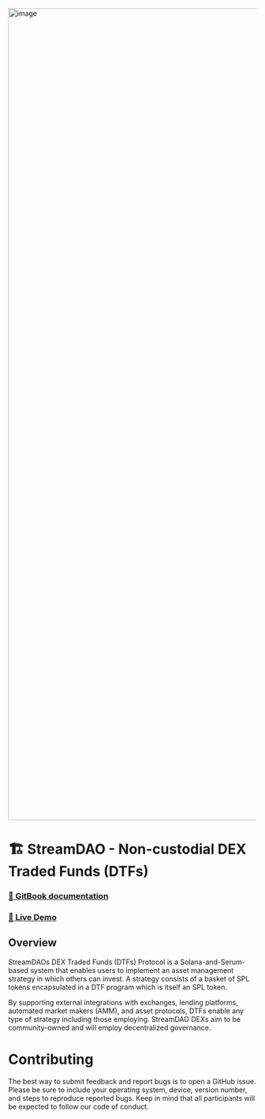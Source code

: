 <img width="1645" alt="image" src="https://user-images.githubusercontent.com/6249597/109562794-e86a8700-7aef-11eb-8b19-3aeeed2ebeb1.png">

# 🏗 StreamDAO - Non-custodial DEX Traded Funds (DTFs)

### [📖 GitBook documentation](https://http-github-com-streamdao.gitbook.io/non-custodial-dex-traded-funds/) 
### [🤖 Live Demo](https://streamdao.github.io/Non-custodial-DEX-Traded-Funds/)

## Overview

StreamDAOs DEX Traded Funds (DTFs) Protocol is a Solana-and-Serum-based system that enables users to implement an asset management strategy in which others can invest. 
A strategy consists of a basket of SPL tokens encapsulated in a DTF program which is itself an SPL token.

By supporting external integrations with exchanges, lending platforms, automated market makers (AMM), and asset protocols, DTFs enable any type of strategy including those employing. StreamDAO DEXs aim to be community-owned and will employ decentralized governance.


# Contributing
The best way to submit feedback and report bugs is to open a GitHub issue. Please be sure to include your operating system, device, version number, and steps to reproduce reported bugs. Keep in mind that all participants will be expected to follow our code of conduct.
